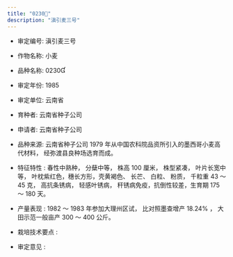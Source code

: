 ```yaml
---
title: "0230"
description: "滇引麦三号"
---
```

* 审定编号:  滇引麦三号

*  作物名称:  小麦

*  品种名称:  0230

*  审定年份:  1985

*  审定单位:  云南省

* 育种者:  云南省种子公司

*  申请者:  云南省种子公司

*  品种来源:  云南省种子公司 1979 年从中国农科院品资所引入的墨西哥小麦高代材料， 经弥渡县良种场选育而成。

*  特征特性 : 
春性中熟种， 分蘖中等， 株高 100 厘米， 株型紧凑， 叶片长宽中等， 叶枕紫红色，穗长方形，壳黄褐色、 长芒、 白粒、 粉质， 千粒重 43 ～ 45 克， 高抗条锈病， 轻感叶锈病， 秆锈病免疫，抗倒性较差，生育期 175 ～ 180 天。
 
*  产量表现 : 
 1982 ～ 1983 年参加大理州区试， 比对照墨查增产 18.24% ， 大田示范一般亩产 300 ～ 400 公斤。

*  栽培技术要点 : 


*  审定意见 : 


